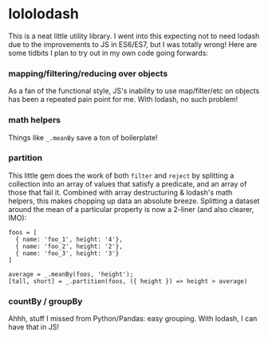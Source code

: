 # lololodash

This is a neat little utility library. I went into this expecting not to need lodash due to the improvements to JS in ES6/ES7, but I was totally wrong! Here are some tidbits I plan to try out in my own code going forwards:

### mapping/filtering/reducing over objects

As a fan of the functional style, JS's inability to use map/filter/etc on objects has been a repeated pain point for me. With lodash, no such problem!

### math helpers

Things like `_.meanBy` save a ton of boilerplate!

### partition

This little gem does the work of both `filter` and  `reject` by splitting a collection into an array of values that satisfy a predicate, and an array of those that fail it. Combined with array destructuring & lodash's math helpers, this makes chopping up data an absolute breeze. Splitting a dataset around the mean of a particular property is now a 2-liner (and also clearer, IMO):

```
foos = [
  { name: 'foo_1', height: '4'},
  { name: 'foo_2', height: '2'},
  { name: 'foo_3', height: '3'}
]

average = _.meanBy(foos, 'height');
[tall, short] = _.partition(foos, ({ height }) => height > average)
```

### countBy / groupBy

Ahhh, stuff I missed from Python/Pandas: easy grouping. With lodash, I can have that in JS!

